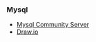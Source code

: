 ### Mysql
- [Mysql Community Server](https://dev.mysql.com/downloads/windows/installer/8.0.html)
- [Draw.io](https://www.drawio.com/)
